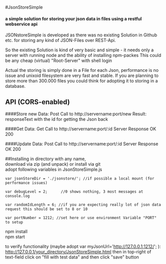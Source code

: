 #JsonStoreSimple
#### a simple solution for storing your json data in files using a restful webservice api

JSONstoreSimple is developed as there was no existing Solution in Github etc.
for storing any kind of JSON-Files over REST-Api.

So the existing Solution is kind of very basic and simple -
it needs only a server with running node and the ability of installing npm-packes
This could be any cheap (virtual) "Root-Server" with shell login

Actual the storing is simply done in a File for each Json,
performance is no issue and unixoid filesystem are very fast and stable.
If you are planning to store more than 300.000 files you could think for adopting it to storing in a database.

## API (CORS-enabled)

####Store new Data:
Post Call to http://servername:port/new
Result: responseText with the id for getting the Json back

####Get Data:
Get Call to http://servername:port/:id
Server Response OK 200

####Update Data:
Post Call to http://servername:port/:id
Server Response OK 200  

##Installing
in directory with any name,  
download via zip (and unpack) or install via git  
adopt following variables in JsonStoreSimple.js  

`var jsonStoreDir = './jsonstore/'; //if possible a local mount (for performance issues)`

`var debugLevel = 2;      //0 shows nothing, 3 most messages at console.log`

`var randomIdLength = 6; //if you are expecting really lot of json data request this should be set to 8 or 10`

`var portNumber = 1212; //set here or use environment Variable "PORT" to setup`


npm install  
npm start

to verify functionality (maybe adopt var myJsonUrl='http://127.0.0.1:1212/'; ):
http://127.0.0.1/your_directory/JsonStoreSimple.html
then in top-right of text-field click on "fill with test data" and then click "save" button


